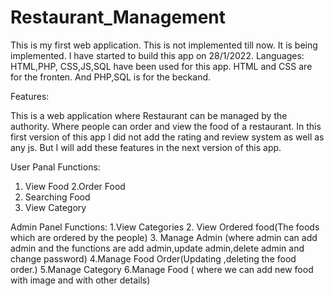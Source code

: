 # Restaurant_Management

This is my first web application. This is not implemented till now. It is being implemented. I have started to build this app on 28/1/2022.
Languages: 
HTML,PHP, CSS,JS,SQL have been used for this app. HTML and CSS are for the fronten. And PHP,SQL is for the beckand.

Features:

This is a web application where Restaurant can be managed by the authority. Where people can order and view the food of a restaurant. In this first version of this 
app I did not add the rating and review system as well as any js. But I will add these features in the next version of this app. 

User Panal Functions: 
1. View Food
2.Order Food
3. Searching Food
4. View Category

Admin Panel Functions:
1.View Categories
2. View Ordered food(The foods which are ordered by the people)
3. Manage Admin (where admin can add admin and the functions are add admin,update admin,delete admin and change password)
4.Manage Food Order(Updating ,deleting the food order.)
5.Manage Category
6.Manage Food ( where we can add new food with image and with other details)

